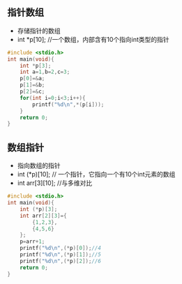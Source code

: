 ## 指针数组
* 存储指针的数组
* int *p[10];   //一个数组，内部含有10个指向int类型的指针
```c
#include <stdio.h>
int main(void){
    int *p[3];
    int a=1,b=2,c=3;
    p[0]=&a;
    p[1]=&b;
    p[2]=&c;
    for(int i=0;i<3;i++){
        printf("%d\n",*(p[i]));
    }
    return 0;
}
```
## 数组指针
* 指向数组的指针
* int (*p)[10];  // 一个指针，它指向一个有10个int元素的数组
* int arr[3][10]; //与多维对比
```c
#include <stdio.h>
int main(void){
    int (*p)[3];
    int arr[2][3]={
        {1,2,3},
        {4,5,6}
    };
    p=arr+1;
    printf("%d\n",(*p)[0]);//4
    printf("%d\n",(*p)[1]);//5
    printf("%d\n",(*p)[2]);//6
    return 0;
}
```